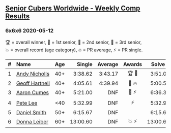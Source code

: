 <style>table {white-space: nowrap;}</style>

## [Senior Cubers Worldwide - Weekly Comp Results](/scw-comp/results/)
### 6x6x6 2020-05-12

<span style="white-space: nowrap;">🏆 = overall winner</span>, <span style="white-space: nowrap;">🥇 = 1st senior</span>, <span style="white-space: nowrap;">🥈 = 2nd senior</span>, <span style="white-space: nowrap;">🥉 = 3rd senior</span>, <span style="white-space: nowrap;">💥 = overall record (age category)</span>, <span style="white-space: nowrap;">🔥 = PR average</span>, <span style="white-space: nowrap;">⚡ = PR single</span>.

| # | Name | Age | Single | Average | Awards | Solve 1 | Solve 2 | Solve 3 | Video |
| :--: | :-- | :--: | --: | --: | :--: | --: | --: | --: | :-- |
| 1 | [Andy Nicholls](../../persons/andy_nicholls/666.md) | 40+ | 3:38.62 | 3:43.17 | 🏆 🥇 | 3:51.05 | 3:38.62 | 3:39.84 | [Link](https://www.facebook.com/events/276138643524223/permalink/276777570126997/) |
| 2 | [Geoff Hartnell](../../persons/geoff_hartnell/666.md) | 40+ | 4:05.61 | 4:39.94 | 🥈 🔥 | 5:00.57 | 4:05.61 | 4:53.65 | [Link](https://www.facebook.com/events/276138643524223/permalink/276877166783704/) |
| 3 | [Aaron Cumes](../../persons/aaron_cumes/666.md) | 40+ | 5:21.00 | DNF | 🥉 ⚡ | 6:36.31 | 5:21.00 | DNS | [Link](https://www.facebook.com/events/276138643524223/permalink/276787300126024/) |
| 4 | [Pete Lee](../../persons/pete_lee/666.md) | <40 | 5:32.99 | DNF | ⚡ | 5:32.99 | 5:35.76 | DNS | [Link](https://www.facebook.com/events/276138643524223/permalink/276961166775304/) |
| 5 | [Daniel Smith](../../persons/daniel_smith/666.md) | 50+ | 6:15.67 | DNF |  | 6:15.67 | 6:25.37 | DNS | [Link](https://www.facebook.com/events/276138643524223/permalink/279838476487573/) |
| 6 | [Donna Leiber](../../persons/donna_leiber/666.md) | 60+ | 13:00.60 | DNF | 💥 ⚡ | 13:00.60 | DNF | DNS | [Link](https://www.facebook.com/events/276138643524223/permalink/278590013279086/) |

<!-- Global site tag (gtag.js) - Google Analytics -->
<script async src="https://www.googletagmanager.com/gtag/js?id=UA-86348435-3"></script>
<script>window.dataLayer = window.dataLayer || []; function gtag() {dataLayer.push(arguments);} gtag('js', new Date()); gtag('config', 'UA-86348435-3');</script>
